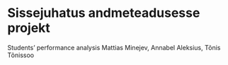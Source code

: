 # Sissejuhatus andmeteadusesse projekt

Students’ performance analysis
Mattias Minejev, Annabel Aleksius, Tõnis Tõnissoo
